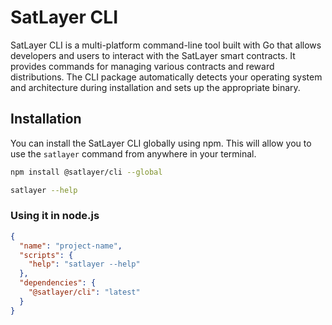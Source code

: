 # SatLayer CLI

SatLayer CLI is a multi-platform command-line tool built with Go that allows developers and users to interact with the SatLayer smart contracts.
It provides commands for managing various contracts and reward distributions.
The CLI package automatically detects your operating system and architecture during installation and sets up the appropriate binary.

## Installation

You can install the SatLayer CLI globally using npm.
This will allow you to use the `satlayer` command from anywhere in your terminal.

```bash
npm install @satlayer/cli --global

satlayer --help
```

### Using it in node.js

```json
{
  "name": "project-name",
  "scripts": {
    "help": "satlayer --help"
  },
  "dependencies": {
    "@satlayer/cli": "latest"
  }
}
```
